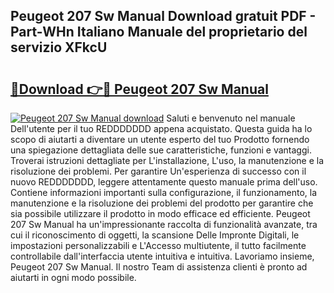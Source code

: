 ## Peugeot 207 Sw Manual Download gratuit PDF - Part-WHn Italiano Manuale del proprietario del servizio XFkcU

# <h2><a href="http://dfalzpg.blite.top/?on=Peugeot+207+Sw+Manual">🔗Download 👉🔴 Peugeot 207 Sw Manual</a></h2>

[![Peugeot 207 Sw Manual download](https://i.imgur.com/lujVjoI.png)](http://dfalzpg.blite.top/?on=Peugeot+207+Sw+Manual)
Saluti e benvenuto nel manuale Dell'utente per il tuo REDDDDDDD appena acquistato. Questa guida ha lo scopo di aiutarti a diventare un utente esperto del tuo Prodotto fornendo una spiegazione dettagliata delle sue caratteristiche, funzioni e vantaggi. Troverai istruzioni dettagliate per L'installazione, L'uso, la manutenzione e la risoluzione dei problemi. Per garantire Un'esperienza di successo con il nuovo REDDDDDDD, leggere attentamente questo manuale prima dell'uso. Contiene informazioni importanti sulla configurazione, il funzionamento, la manutenzione e la risoluzione dei problemi del prodotto per garantire che sia possibile utilizzare il prodotto in modo efficace ed efficiente. Peugeot 207 Sw Manual ha un'impressionante raccolta di funzionalità avanzate, tra cui il riconoscimento di oggetti, la scansione Delle Impronte Digitali, le impostazioni personalizzabili e L'Accesso multiutente, il tutto facilmente controllabile dall'interfaccia utente intuitiva e intuitiva. Lavoriamo insieme, Peugeot 207 Sw Manual. Il nostro Team di assistenza clienti è pronto ad aiutarti in ogni modo possibile.
